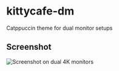 # kittycafe-dm
Catppuccin theme for dual monitor setups

## Screenshot
![Screenshot on dual 4K monitors](/screenshot.png)
